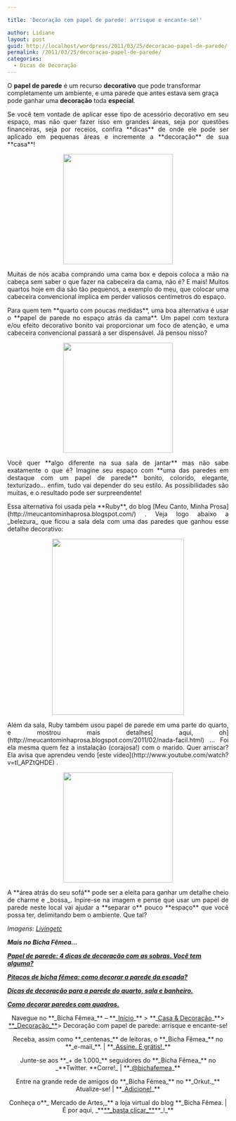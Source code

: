 ```yaml
---

title: 'Decoração com papel de parede: arrisque e encante-se!'

author: Lidiane
layout: post
guid: http://localhost/wordpress/2011/03/25/decoracao-papel-de-parede/
permalink: /2011/03/25/decoracao-papel-de-parede/
categories:
  - Dicas de Decoração
---
```

O **papel de parede** é um recurso **decorativo** que pode transformar completamente um ambiente, e uma parede que antes estava sem graça pode ganhar uma **decoração** toda **especial**.

<p style="text-align: justify;">
  Se você tem vontade de aplicar esse tipo de acessório decorativo em seu espaço, mas não quer fazer isso em grandes áreas, seja por questões financeiras, seja por receios, confira **dicas** de onde ele pode ser aplicado em pequenas áreas e incremente a **decoração** de sua **casa**!
</p>

<!--more-->

<p style="text-align: center;">
  <a href="http://www.trololodemulher.com.br/blog/wp-content/uploads/2011/03/decoracao-em-parede-com-papel-de-parede.jpg"><img class="alignnone size-full wp-image-6117" title="decoração em parede com papel de parede" src="http://www.trololodemulher.com.br/blog/wp-content/uploads/2011/03/decoracao-em-parede-com-papel-de-parede.jpg" alt="" width="250" height="250" /></a>
</p>

<p style="text-align: justify;">
  Muitas de nós acaba comprando uma cama box e depois coloca a mão na cabeça sem saber o que fazer na cabeceira da cama, não é? E mais! Muitos quartos hoje em dia são tão pequenos, a exemplo do meu, que colocar uma cabeceira convencional implica em perder valiosos centímetros do espaço.
</p>

<p style="text-align: justify;">
  Para quem tem **quarto com poucas medidas**, uma boa alternativa é usar o **papel de parede no espaço atrás da cama**. Um papel com textura e/ou efeito decorativo bonito vai proporcionar um foco de atenção, e uma cabeceira convencional passará a ser dispensável. Já pensou nisso?
</p>

<p style="text-align: center;">
  <a href="http://www.trololodemulher.com.br/blog/wp-content/uploads/2011/03/decoracao-em-parede-com-papel-de-parede1.jpg"><img class="alignnone size-full wp-image-6118" title="decoração em parede com papel de parede[1]" src="http://www.trololodemulher.com.br/blog/wp-content/uploads/2011/03/decoracao-em-parede-com-papel-de-parede1.jpg" alt="" width="250" height="250" /></a>
</p>

<p style="text-align: justify;">
  Você quer **algo diferente na sua sala de jantar** mas não sabe exatamente o que é? Imagine seu espaço com **uma das paredes em destaque com um papel de parede** bonito, colorido, elegante, texturizado&#8230; enfim, tudo vai depender do seu estilo. As possibilidades são muitas, e o resultado pode ser surpreendente!
</p>

<p style="text-align: justify;">
  Essa alternativa foi usada pela **Ruby**, do blog [Meu Canto, Minha Prosa](http://meucantominhaprosa.blogspot.com/) . Veja logo abaixo a _belezura_ que ficou a sala dela com uma das paredes que ganhou esse detalhe decorativo:
</p>

<p style="text-align: center;">
  <a href="http://www.trololodemulher.com.br/blog/wp-content/uploads/2011/03/decoracao-em-parede-com-papel-de-parede3.jpg"><img class="alignnone size-full wp-image-6123" title="decoração em parede com papel de parede[3]" src="http://www.trololodemulher.com.br/blog/wp-content/uploads/2011/03/decoracao-em-parede-com-papel-de-parede3.jpg" alt="" width="300" height="400" /></a>
</p>

<p style="text-align: justify;">
  Além da sala, Ruby também usou papel de parede em uma parte do quarto, e mostrou mais detalhes[ aqui, oh](http://meucantominhaprosa.blogspot.com/2011/02/nada-facil.html) &#8230; Foi ela mesma quem fez a instalação (corajosa!) com o marido. Quer arriscar? Ela avisa que aprendeu vendo [este vídeo](http://www.youtube.com/watch?v=tl_APZtQHDE) .
</p>

<p style="text-align: center;">
  <a href="http://www.trololodemulher.com.br/blog/wp-content/uploads/2011/03/decoracao-em-parede-com-papel-de-parede2.jpg"><img class="alignnone size-full wp-image-6119" title="decoração em parede com papel de parede[2]" src="http://www.trololodemulher.com.br/blog/wp-content/uploads/2011/03/decoracao-em-parede-com-papel-de-parede2.jpg" alt="" width="250" height="250" /></a>
</p>

<p style="text-align: justify;">
  A **área atrás do seu sofá** pode ser a eleita para ganhar um detalhe cheio de charme e _bossa_. Inpire-se na imagem e pense que usar um papel de parede neste local vai ajudar a **separar o** pouco **espaço** que você possa ter, delimitando bem o ambiente. Que tal?
</p>

_Imagens:_ [_Livingetc_](http://www.livingetc.com/) 

**_Mais no Bicha Fêmea…_**

**_[Papel de parede: 4 dicas de decoração com as sobras. Você tem alguma?](http://www.trololodemulher.com.br/2010/10/15/papel-de-parede/)_**

**_[Pitacos de bicha fêmea: como decorar a parede da escada?](http://www.trololodemulher.com.br/2010/05/24/como-decorar-parede-escada/)_**

**_[Dicas de decoração para a parede do quarto, sala e banheiro.](http://www.trololodemulher.com.br/2009/07/13/decoracao-parede-sala-banheiro/)_**

**_[Como decorar paredes com quadros.](http://www.trololodemulher.com.br/2009/04/07/decoracao-parede-quadros/)_**

<p style="text-align: center;">
  Navegue no **_Bicha Fêmea_** – **_<a href="http://www.trololodemulher.com.br/">Início</a>_** > **_<a href="http://www.trololodemulher.com.br/casaedecoracao/">Casa & Decoração</a>_**> <a href="http://www.trololodemulher.com.br/category/decoracao/">**_Decoração_**</a>> Decoração com papel de parede: arrisque e encante-se!
</p>

<p style="text-align: center;">
  Receba, assim como **_centenas_** de leitoras, o **_Bicha Fêmea_** no **_e-mail_**. | **_<a href="http://feedburner.google.com/fb/a/mailverify?uri=blogbichafemea&loc=pt_BR">Assine. É grátis!</a>_**
</p>

<p style="text-align: center;">
  Junte-se aos **_+ de 1.000_** seguidores do **_Bicha Fêmea_** no _**Twitter. **Corre!_ | **_<a href="http://twitter.com/bichafemea">@bichafemea</a>_**
</p>

<p style="text-align: center;">
  Entre na grande rede de amigos do **_Bicha Fêmea_** no **_Orkut._** Atualize-se! | **_<a href="http://www.orkut.com.br/Main#Profile?uid=5161612886294499900">Adicione!</a>_**
</p>

<p style="text-align: center;">
  Conheça o**_ Mercado de Artes,_** a loja virtual do blog **_Bicha Fêmea. | É por aqui, _**<a href="http://www.trololodemulher.com.br/loja/">**_basta clicar_**</a>**_!_**
</p>